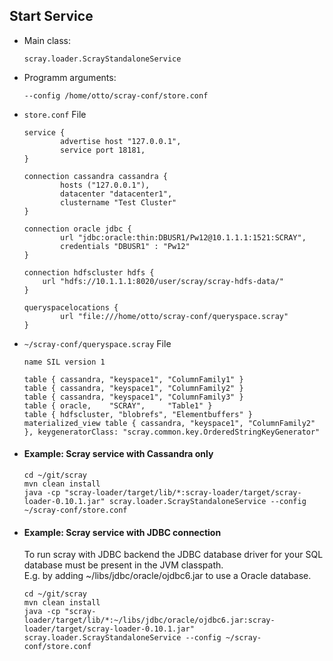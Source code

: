 ## Start Service ##
* Main class: 

    ```scray.loader.ScrayStandaloneService```

* Programm arguments:

    ```--config /home/otto/scray-conf/store.conf```
* `store.conf` File    

    ```
    service {
            advertise host "127.0.0.1",
            service port 18181,
    }

    connection cassandra cassandra {
            hosts ("127.0.0.1"),
            datacenter "datacenter1",
            clustername "Test Cluster"
    }

    connection oracle jdbc {
            url "jdbc:oracle:thin:DBUSR1/Pw12@10.1.1.1:1521:SCRAY",
            credentials "DBUSR1" : "Pw12"
    }

    connection hdfscluster hdfs {
        url "hdfs://10.1.1.1:8020/user/scray/scray-hdfs-data/"
    }

    queryspacelocations {
            url "file:///home/otto/scray-conf/queryspace.scray"
    }
    ```

* `~/scray-conf/queryspace.scray` File
    ```
	name SIL version 1

	table { cassandra, "keyspace1", "ColumnFamily1" }
	table { cassandra, "keyspace1", "ColumnFamily2" }
	table { cassandra, "keyspace1", "ColumnFamily3" }
	table { oracle,    "SCRAY",     "Table1" }
	table { hdfscluster, "blobrefs", "Elementbuffers" }	
	materialized_view table { cassandra, "keyspace1", "ColumnFamily2" }, keygeneratorClass: "scray.common.key.OrderedStringKeyGenerator"
    ```

* #### Example: Scray service with Cassandra only
    ```
    cd ~/git/scray
    mvn clean install
    java -cp "scray-loader/target/lib/*:scray-loader/target/scray-loader-0.10.1.jar" scray.loader.ScrayStandaloneService --config ~/scray-conf/store.conf
    ``` 
    
* #### Example: Scray service with JDBC connection
    To run scray with JDBC backend the JDBC database driver for your SQL database must be present in the JVM classpath.   
    E.g. by adding ~/libs/jdbc/oracle/ojdbc6.jar to use a Oracle database.
    ```
    cd ~/git/scray
    mvn clean install
    java -cp "scray-loader/target/lib/*:~/libs/jdbc/oracle/ojdbc6.jar:scray-loader/target/scray-loader-0.10.1.jar" scray.loader.ScrayStandaloneService --config ~/scray-conf/store.conf
    ``` 
